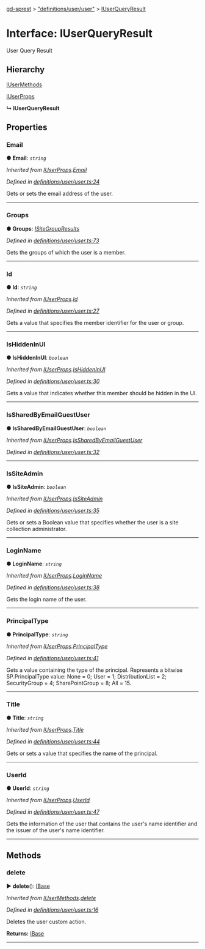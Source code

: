 [gd-sprest](../README.md) > ["definitions/user/user"](../modules/_definitions_user_user_.md) > [IUserQueryResult](../interfaces/_definitions_user_user_.iuserqueryresult.md)



# Interface: IUserQueryResult


User Query Result

## Hierarchy


 [IUserMethods](_definitions_user_user_.iusermethods.md)




 [IUserProps](_definitions_user_user_.iuserprops.md)

**↳ IUserQueryResult**








## Properties
<a id="email"></a>

###  Email

**●  Email**:  *`string`* 

*Inherited from [IUserProps](_definitions_user_user_.iuserprops.md).[Email](_definitions_user_user_.iuserprops.md#email)*

*Defined in [definitions/user/user.ts:24](https://github.com/gunjandatta/sprest/blob/3de79f1/src/definitions/user/user.ts#L24)*



Gets or sets the email address of the user.




___

<a id="groups"></a>

###  Groups

**●  Groups**:  *[ISiteGroupResults](_definitions_user_groups_.isitegroupresults.md)* 

*Defined in [definitions/user/user.ts:73](https://github.com/gunjandatta/sprest/blob/3de79f1/src/definitions/user/user.ts#L73)*



Gets the groups of which the user is a member.




___

<a id="id"></a>

###  Id

**●  Id**:  *`string`* 

*Inherited from [IUserProps](_definitions_user_user_.iuserprops.md).[Id](_definitions_user_user_.iuserprops.md#id)*

*Defined in [definitions/user/user.ts:27](https://github.com/gunjandatta/sprest/blob/3de79f1/src/definitions/user/user.ts#L27)*



Gets a value that specifies the member identifier for the user or group.




___

<a id="ishiddeninui"></a>

###  IsHiddenInUI

**●  IsHiddenInUI**:  *`boolean`* 

*Inherited from [IUserProps](_definitions_user_user_.iuserprops.md).[IsHiddenInUI](_definitions_user_user_.iuserprops.md#ishiddeninui)*

*Defined in [definitions/user/user.ts:30](https://github.com/gunjandatta/sprest/blob/3de79f1/src/definitions/user/user.ts#L30)*



Gets a value that indicates whether this member should be hidden in the UI.




___

<a id="issharedbyemailguestuser"></a>

###  IsSharedByEmailGuestUser

**●  IsSharedByEmailGuestUser**:  *`boolean`* 

*Inherited from [IUserProps](_definitions_user_user_.iuserprops.md).[IsSharedByEmailGuestUser](_definitions_user_user_.iuserprops.md#issharedbyemailguestuser)*

*Defined in [definitions/user/user.ts:32](https://github.com/gunjandatta/sprest/blob/3de79f1/src/definitions/user/user.ts#L32)*





___

<a id="issiteadmin"></a>

###  IsSiteAdmin

**●  IsSiteAdmin**:  *`boolean`* 

*Inherited from [IUserProps](_definitions_user_user_.iuserprops.md).[IsSiteAdmin](_definitions_user_user_.iuserprops.md#issiteadmin)*

*Defined in [definitions/user/user.ts:35](https://github.com/gunjandatta/sprest/blob/3de79f1/src/definitions/user/user.ts#L35)*



Gets or sets a Boolean value that specifies whether the user is a site collection administrator.




___

<a id="loginname"></a>

###  LoginName

**●  LoginName**:  *`string`* 

*Inherited from [IUserProps](_definitions_user_user_.iuserprops.md).[LoginName](_definitions_user_user_.iuserprops.md#loginname)*

*Defined in [definitions/user/user.ts:38](https://github.com/gunjandatta/sprest/blob/3de79f1/src/definitions/user/user.ts#L38)*



Gets the login name of the user.




___

<a id="principaltype"></a>

###  PrincipalType

**●  PrincipalType**:  *`string`* 

*Inherited from [IUserProps](_definitions_user_user_.iuserprops.md).[PrincipalType](_definitions_user_user_.iuserprops.md#principaltype)*

*Defined in [definitions/user/user.ts:41](https://github.com/gunjandatta/sprest/blob/3de79f1/src/definitions/user/user.ts#L41)*



Gets a value containing the type of the principal. Represents a bitwise SP.PrincipalType value: None = 0; User = 1; DistributionList = 2; SecurityGroup = 4; SharePointGroup = 8; All = 15.




___

<a id="title"></a>

###  Title

**●  Title**:  *`string`* 

*Inherited from [IUserProps](_definitions_user_user_.iuserprops.md).[Title](_definitions_user_user_.iuserprops.md#title)*

*Defined in [definitions/user/user.ts:44](https://github.com/gunjandatta/sprest/blob/3de79f1/src/definitions/user/user.ts#L44)*



Gets or sets a value that specifies the name of the principal.




___

<a id="userid"></a>

###  UserId

**●  UserId**:  *`string`* 

*Inherited from [IUserProps](_definitions_user_user_.iuserprops.md).[UserId](_definitions_user_user_.iuserprops.md#userid)*

*Defined in [definitions/user/user.ts:47](https://github.com/gunjandatta/sprest/blob/3de79f1/src/definitions/user/user.ts#L47)*



Gets the information of the user that contains the user's name identifier and the issuer of the user's name identifier.




___


## Methods
<a id="delete"></a>

###  delete

► **delete**(): [IBase](_definitions_lib_base_.ibase.md)




*Inherited from [IUserMethods](_definitions_user_user_.iusermethods.md).[delete](_definitions_user_user_.iusermethods.md#delete)*

*Defined in [definitions/user/user.ts:16](https://github.com/gunjandatta/sprest/blob/3de79f1/src/definitions/user/user.ts#L16)*



Deletes the user custom action.




**Returns:** [IBase](_definitions_lib_base_.ibase.md)





___


